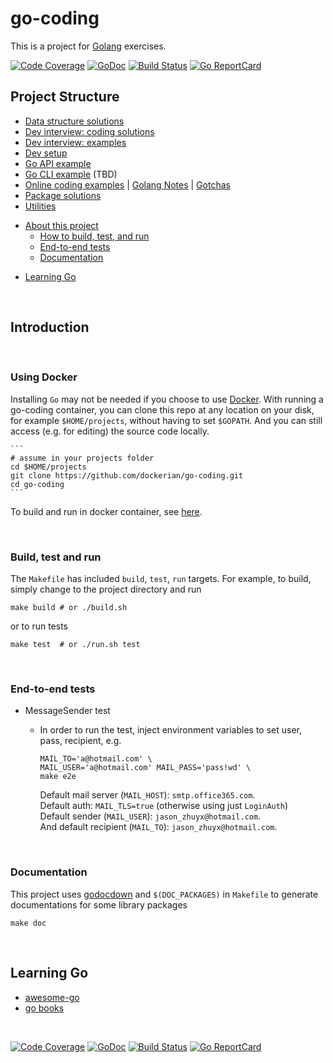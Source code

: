# go-coding

This is a project for [Golang](https://golang.org/) exercises.

[![Code Coverage](https://codecov.io/gh/dockerian/go-coding/branch/master/graph/badge.svg)](https://codecov.io/gh/dockerian/go-coding)
[![GoDoc](https://godoc.org/github.com/dockerian/go-coding?status.svg)](http://godoc.org/github.com/dockerian/go-coding)
[![Build Status](https://travis-ci.org/dockerian/go-coding.svg?branch=master)](https://travis-ci.org/dockerian/go-coding)
[![Go ReportCard](https://goreportcard.com/badge/github.com/dockerian/go-coding)](https://goreportcard.com/report/github.com/dockerian/go-coding)


## Project Structure

  - [Data structure solutions](ds/README.md)
  - [Dev interview: coding solutions](puzzle/README.md)
  - [Dev interview: examples](interview/README.md)
  - [Dev setup](demo/kb-dev-setup-notes.md)
  - [Go API example](api/README.md)
  - [Go CLI example](cli) (TBD)
  - [Online coding examples](demo/README.md) |
    [Golang Notes](demo/golang-notes.md) |
    [Gotchas](demo/gotchas.md)
  - [Package solutions](pkg/README.md)
  - [Utilities](utils/README.md)
  * [About this project](#readme)
    - [How to build, test, and run](#build-test-run)
    - [End-to-end tests](#e2e)
    - [Documentation](#godoc)
  - [Learning Go](#learning-go)


<a name="readme"><br/></a>
## Introduction


<a name="using-docker"><br/></a>
### Using Docker

  Installing `Go` may not be needed if you choose to use [Docker](#docker). With running a go-coding container, you can clone this repo at any location on your disk, for example `$HOME/projects`, without having to set ```$GOPATH```. And you can still access (e.g. for editing) the source code locally.

    ```
    # assume in your projects folder
    cd $HOME/projects
    git clone https://github.com/dockerian/go-coding.git
    cd go-coding
    ```

To build and run in docker container, see [here](tools/README.md#docker).



<a name="build-test-run"><br/></a>
### Build, test and run

  The `Makefile` has included `build`, `test`, `run` targets. For example, to build, simply change to the project directory and run

  ```
  make build # or ./build.sh
  ```

  or to run tests

  ```
  make test  # or ./run.sh test
  ```


<a name="e2e"><br/></a>
### End-to-end tests

  * MessageSender test
    - In order to run the test, inject environment variables to
      set user, pass, recipient, e.g.

      ```
      MAIL_TO='a@hotmail.com' \
      MAIL_USER='a@hotmail.com' MAIL_PASS='pass!wd' \
      make e2e
      ```
      Default mail server (`MAIL_HOST`): `smtp.office365.com`.<br/>
      Default auth: `MAIL_TLS=true` (otherwise using just `LoginAuth`)<br/>
      Default sender (`MAIL_USER`): `jason_zhuyx@hotmail.com`.<br/>
      And default recipient (`MAIL_TO`): `jason_zhuyx@hotmail.com`.<br/>


<a name="godoc"><br/></a>
### Documentation

  This project uses [godocdown](https://github.com/robertkrimen/godocdown)
  and `$(DOC_PACKAGES)` in `Makefile` to generate documentations for some library packages

  ```
  make doc
  ```



<br/><a name="learning-go"></a>
## Learning Go
- [awesome-go](https://github.com/avelino/awesome-go)
- [go books](https://github.com/dariubs/GoBooks)


<p><br/></p>

[![Code Coverage](https://codecov.io/gh/dockerian/go-coding/branch/master/graph/badge.svg)](https://codecov.io/gh/dockerian/go-coding)
[![GoDoc](https://godoc.org/github.com/dockerian/go-coding?status.svg)](http://godoc.org/github.com/dockerian/go-coding)
[![Build Status](https://travis-ci.org/dockerian/go-coding.svg?branch=master)](https://travis-ci.org/dockerian/go-coding)
[![Go ReportCard](https://goreportcard.com/badge/github.com/dockerian/go-coding)](https://goreportcard.com/report/github.com/dockerian/go-coding)
